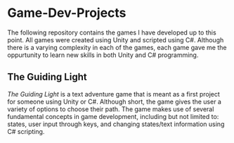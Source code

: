 # Game-Dev-Projects
The following repository contains the games I have developed up to this point. All games were created using Unity and scripted using C#. Although there is a varying complexity in each of the games, each game gave me the oppurtunity to learn new skills in both Unity and C# programming.

## The Guiding Light
*The Guiding Light* is a text adventure game that is meant as a first project for someone using Unity or C#. Although short, the game gives the user a variety of options to choose their path. The game makes use of several fundamental concepts in game development, including but not limited to: states, user input through keys, and changing states/text information using C# scripting.
